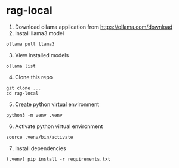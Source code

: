 # rag-local

1. Download ollama application from https://ollama.com/download
2. Install llama3 model

```
ollama pull llama3
```

3. View installed models

```
ollama list
```

4. Clone this repo

```
git clone ...
cd rag-local
```

5. Create python virtual environment

```
python3 -m venv .venv
```

6. Activate python virtual environment

```
source .venv/bin/activate
```

7. Install dependencies

```
(.venv) pip install -r requirements.txt
```




